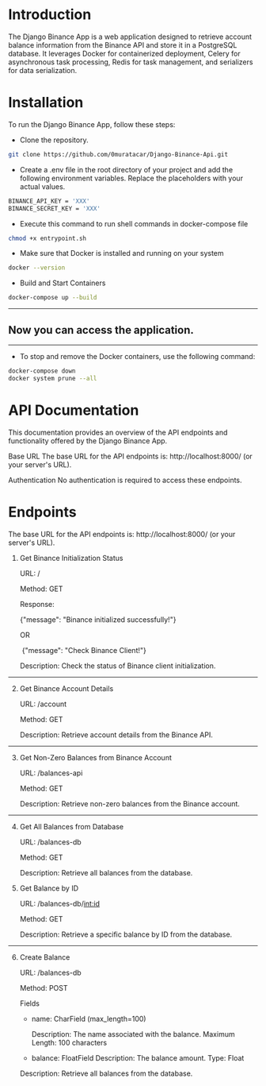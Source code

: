 
# Introduction

The Django Binance App is a web application designed to retrieve account balance information from the Binance API and store it in a PostgreSQL database. It leverages Docker for containerized deployment, Celery for asynchronous task processing, Redis for task management, and serializers for data serialization.

# Installation
To run the Django Binance App, follow these steps:

- Clone the repository.
```bash
git clone https://github.com/0muratacar/Django-Binance-Api.git
````

- Create a .env file in the root directory of your project and add the following environment variables. Replace the placeholders with your actual values.
```bash
BINANCE_API_KEY = 'XXX'
BINANCE_SECRET_KEY = 'XXX'
```

- Execute this command to run shell commands in docker-compose file 

```bash 
chmod +x entrypoint.sh
```

- Make sure that Docker is installed and running on your system

```bash
docker --version
```

- Build and Start Containers

```bash
docker-compose up --build
```
<hr>

## Now you can access the application.
<hr>

- To stop and remove the Docker containers, use the following command:

```bash
docker-compose down
docker system prune --all
```



# API Documentation
This documentation provides an overview of the API endpoints and functionality offered by the Django Binance App.

Base URL
The base URL for the API endpoints is: http://localhost:8000/ (or your server's URL).

Authentication
No authentication is required to access these endpoints.

# Endpoints

The base URL for the API endpoints is: http://localhost:8000/ (or your server's URL).



1. Get Binance Initialization Status

    URL: /

    Method: GET

    Response:
    
     {"message": "Binance initialized successfully!"}
    
    OR

     {"message": "Check Binance Client!"}

    Description: Check the status of Binance client initialization.

<hr>

2. Get Binance Account Details

    URL: /account

    Method: GET

    Description: Retrieve account details from the Binance API.

<hr>


3. Get Non-Zero Balances from Binance Account

    URL: /balances-api

    Method: GET

    Description: Retrieve non-zero balances from the Binance account.

<hr>


4. Get All Balances from Database

    URL: /balances-db

    Method: GET

    Description: Retrieve all balances from the database.

5. Get Balance by ID

    URL: /balances-db/<int:id>

    Method: GET 

    Description: Retrieve a specific balance by ID from the database. 

<hr>


6. Create Balance

    URL: /balances-db

    Method: POST

    Fields

    - name: CharField (max_length=100)

        Description: The name associated with the balance.
        Maximum Length: 100 characters

    - balance: FloatField
        Description: The balance amount.
        Type: Float

    Description: Retrieve all balances from the database.